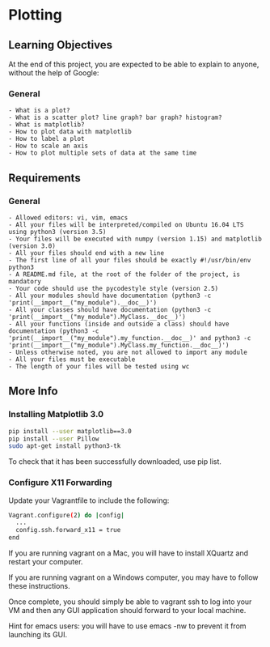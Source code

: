 # Plotting

## Learning Objectives

At the end of this project, you are expected to be able to explain to anyone, without the help of Google:

### General

    - What is a plot?
    - What is a scatter plot? line graph? bar graph? histogram?
    - What is matplotlib?
    - How to plot data with matplotlib
    - How to label a plot
    - How to scale an axis
    - How to plot multiple sets of data at the same time

## Requirements

### General

    - Allowed editors: vi, vim, emacs
    - All your files will be interpreted/compiled on Ubuntu 16.04 LTS using python3 (version 3.5)
    - Your files will be executed with numpy (version 1.15) and matplotlib (version 3.0)
    - All your files should end with a new line
    - The first line of all your files should be exactly #!/usr/bin/env python3
    - A README.md file, at the root of the folder of the project, is mandatory
    - Your code should use the pycodestyle style (version 2.5)
    - All your modules should have documentation (python3 -c 'print(__import__("my_module").__doc__)')
    - All your classes should have documentation (python3 -c 'print(__import__("my_module").MyClass.__doc__)')
    - All your functions (inside and outside a class) should have documentation (python3 -c 'print(__import__("my_module").my_function.__doc__)' and python3 -c 'print(__import__("my_module").MyClass.my_function.__doc__)')
    - Unless otherwise noted, you are not allowed to import any module
    - All your files must be executable
    - The length of your files will be tested using wc

## More Info

### Installing Matplotlib 3.0

```Bash
pip install --user matplotlib==3.0
pip install --user Pillow
sudo apt-get install python3-tk
```
To check that it has been successfully downloaded, use pip list.

### Configure X11 Forwarding

Update your Vagrantfile to include the following:

```Bash
Vagrant.configure(2) do |config|
  ...
  config.ssh.forward_x11 = true
end
```

If you are running vagrant on a Mac, you will have to install XQuartz and restart your computer.

If you are running vagrant on a Windows computer, you may have to follow these instructions.

Once complete, you should simply be able to vagrant ssh to log into your VM and then any GUI application should forward to your local machine.

Hint for emacs users: you will have to use emacs -nw to prevent it from launching its GUI.
